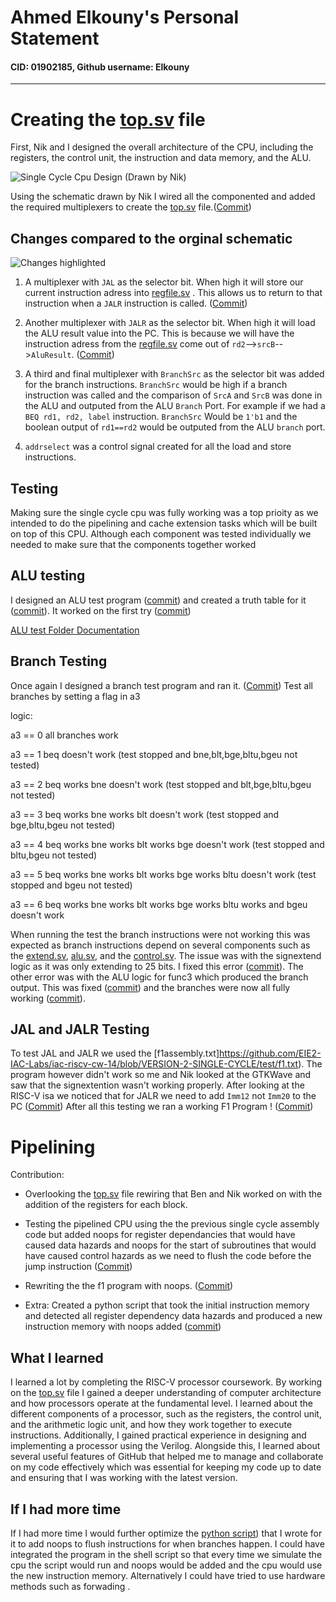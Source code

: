 # Ahmed Elkouny's Personal Statement
#### CID: 01902185, Github username: Elkouny

---

# Creating the [top.sv](https://github.com/EIE2-IAC-Labs/iac-riscv-cw-14/blob/VERSION-2-SINGLE-CYCLE/rtl/top.sv) file

First, Nik and I designed the overall architecture of the CPU, including the registers, the control unit, the instruction and data memory, and the ALU. 

![Single Cycle Cpu Design (Drawn by Nik)](https://i.postimg.cc/cLY7tbgH/image.png)

Using the schematic drawn by Nik I wired all the componented and added the required multiplexers to create the [top.sv](https://github.com/EIE2-IAC-Labs/iac-riscv-cw-14/blob/VERSION-2-SINGLE-CYCLE/rtl/top.sv) file.([Commit](https://github.com/EIE2-IAC-Labs/iac-riscv-cw-14/commit/e3098c8abc5a81ea15247dd7d48028411bd814fa)) 


## Changes compared to the orginal schematic

![Changes highlighted](https://i.postimg.cc/DzHYVypz/Changes.jpg)

 1. A multiplexer with `JAL` as the selector bit. When high it will store our current
    instruction   adress into  [regfile.sv](https://github.com/EIE2-IAC-Labs/iac-riscv-cw-14/blob/VERSION-2-SINGLE-CYCLE/rtl/register_file.sv) . This allows us to return
    to that instruction when a `JALR` instruction is called. ([Commit](https://github.com/EIE2-IAC-Labs/iac-riscv-cw-14/commit/9808aba0f717b948281634143a10df9e52e390dd)) 
    
 2. Another multiplexer with `JALR` as the selector bit. When high it will load the ALU
        result value into the PC. This is because we will have the
        instruction adress from the [regfile.sv](https://github.com/EIE2-IAC-Labs/iac-riscv-cw-14/blob/VERSION-2-SINGLE-CYCLE/rtl/register_file.sv) come out of
        `rd2`-->`srcB`-->`AluResult`. ([Commit](https://github.com/EIE2-IAC-Labs/iac-riscv-cw-14/commit/db4b085839e2e1bcfa5f8dead682b64c299086f9))
    
 3. A third and final multiplexer with `BranchSrc` as the selector bit was added for the branch instructions. `BranchSrc` would be high if a branch instruction was called and the comparison of `SrcA` and `SrcB` was done in the ALU and outputed from the ALU `Branch` Port. For example if we had a `BEQ rd1, rd2, label` instruction. `BranchSrc` Would be `1'b1` and the boolean output of `rd1==rd2` would be outputed from the ALU `branch` port.
 4.  `addrselect` was a control signal created for all the load and store instructions.

## Testing

Making sure the single cycle cpu was fully working was a top prioity as we intended to do the pipelining and cache extension tasks which will be built on top of this CPU. Although each component was tested individually we needed to make sure that the components together worked

## ALU testing

I designed an ALU test program ([commit](https://github.com/EIE2-IAC-Labs/iac-riscv-cw-14/commit/ae9de208d73fa38c2c9744e9ca19ca056ae1730d)) and created a truth table for it ([commit](https://github.com/EIE2-IAC-Labs/iac-riscv-cw-14/commit/f4486b7eb9a7a75b2ad4ab1d8024856030ec5515#diff-a09f9c2cd36fdf82048f4706e1efc944498122e8ccd08342e3f0ad6fdef86989)). It worked on the first try ([commit](https://github.com/EIE2-IAC-Labs/iac-riscv-cw-14/commit/9fdeb1b49472db6421cde7dd77c648cd6435e30b)) 

[ALU test Folder Documentation](https://github.com/EIE2-IAC-Labs/iac-riscv-cw-14/tree/VERSION-2-SINGLE-CYCLE/ALUTests)


## Branch Testing

Once again I designed a branch test program and ran it. ([Commit](https://github.com/EIE2-IAC-Labs/iac-riscv-cw-14/tree/VERSION-2-SINGLE-CYCLE/BranchTests)) 
Test all branches by setting a flag in a3

logic:

a3 == 0 all branches work 

a3 == 1 beq doesn't work (test stopped and bne,blt,bge,bltu,bgeu not tested)

a3 == 2 beq works bne doesn't work (test stopped and blt,bge,bltu,bgeu not tested)

a3 == 3 beq works bne works blt doesn't work (test stopped and bge,bltu,bgeu not tested)

a3 == 4 beq works bne works blt works bge doesn't work (test stopped and bltu,bgeu not tested)

a3 == 5 beq works bne works blt works bge works bltu doesn't work (test stopped and bgeu not tested)

a3 == 6 beq works bne works blt works bge works bltu works and bgeu doesn't work

When running the test the branch instructions were not working this was expected as branch instructions depend on several components such as the [extend.sv](https://github.com/EIE2-IAC-Labs/iac-riscv-cw-14/blob/VERSION-2-SINGLE-CYCLE/rtl/extend.sv), [alu.sv](https://github.com/EIE2-IAC-Labs/iac-riscv-cw-14/blob/VERSION-2-SINGLE-CYCLE/rtl/ALU.sv), and the [control.sv](https://github.com/EIE2-IAC-Labs/iac-riscv-cw-14/blob/VERSION-2-SINGLE-CYCLE/rtl/control.sv). The issue was with the signextend logic as it was only extending to 25 bits. I fixed this error ([commit](https://github.com/EIE2-IAC-Labs/iac-riscv-cw-14/commit/8e91b305c2deecb71d8813ed761df40f5664a466)). The other error was with the ALU logic for func3 which produced the branch output. This was fixed ([commit](https://github.com/EIE2-IAC-Labs/iac-riscv-cw-14/commit/caca639e937406466ec40a5be78be52b018855fd)) and the branches were now all fully working ([commit](https://github.com/EIE2-IAC-Labs/iac-riscv-cw-14/commit/1b23748ea2f1bb521afd160a820b1ea49d2973ce)).


## JAL and JALR Testing

To test JAL and JALR we used the [f1assembly.txt]https://github.com/EIE2-IAC-Labs/iac-riscv-cw-14/blob/VERSION-2-SINGLE-CYCLE/test/f1.txt).  The program however didn't work so me and Nik looked at the GTKWave and saw that the signextention wasn't working properly. After looking at the RISC-V isa we noticed that for JALR we need to add `Imm12` not `Imm20` to the PC ([Commit](https://github.com/EIE2-IAC-Labs/iac-riscv-cw-14/commit/7b877d067427cc420918834914f75bd066d8b1dc))
After all this testing we ran a working F1 Program ! ([Commit](https://github.com/EIE2-IAC-Labs/iac-riscv-cw-14/commit/b8d7325772fe518e631ce72a22a6cf0e188b0b3c))


# Pipelining

Contribution:
 - Overlooking the [top.sv](https://github.com/EIE2-IAC-Labs/iac-riscv-cw-14/blob/VERSION-3-PIPELINED/rtl/top.sv) file rewiring that Ben and Nik worked on with the addition of the registers for each block. 
   
 - Testing the pipelined CPU using the the previous    single cycle
   assembly code but added noops for register dependancies  that would
   have caused data hazards and noops for the start of subroutines that would have caused control hazards as we need to flush the code before the jump instruction ([Commit](https://github.com/EIE2-IAC-Labs/iac-riscv-cw-14/commit/98da956e2a5c764276d555b533d8e796e2df4423))
   
 - Rewriting the the f1 program with noops. ([Commit](https://github.com/EIE2-IAC-Labs/iac-riscv-cw-14/commit/e437a59b672d612e43d66d5fe8e737fd576b3cea))
 - Extra: Created a python script that took the initial instruction memory and detected  all register dependency data hazards and produced a new instruction memory with noops added ([commit](https://github.com/EIE2-IAC-Labs/iac-riscv-cw-14/blob/main/noOp.py))

## What I learned

I learned a lot by completing the RISC-V processor coursework. By working on the [top.sv](https://github.com/EIE2-IAC-Labs/iac-riscv-cw-14/blob/VERSION-2-SINGLE-CYCLE/rtl/top.sv) file I gained a deeper understanding of computer architecture and how processors operate at the fundamental level. I learned about the different components of a processor, such as the registers, the control unit, and the arithmetic logic unit, and how they work together to execute instructions. Additionally, I gained practical experience in designing and implementing a processor using the Verilog.  Alongside this, I learned about several useful features of GitHub that helped me to manage and collaborate on my code effectively which was essential for keeping my code up to date and ensuring that I was working with the latest version. 


## If I had more time

If I had more time I would further optimize the [python script](https://github.com/EIE2-IAC-Labs/iac-riscv-cw-14/blob/main/noOp.py)) that I wrote for it to add noops to flush instructions for when branches happen. I could have integrated the program in the shell script so that every time we simulate the cpu the script would run and noops would be added and the cpu would use the new instruction memory. Alternatively I could have tried to use hardware methods such as forwading . 
 
